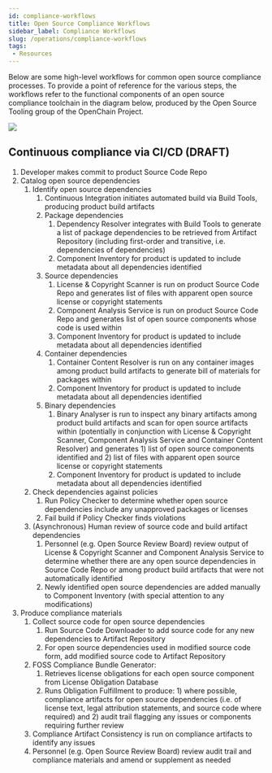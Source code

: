 ```yaml
---
id: compliance-workflows
title: Open Source Compliance Workflows
sidebar_label: Compliance Workflows
slug: /operations/compliance-workflows
tags:
 - Resources
---
```


Below are some high-level workflows for common open source compliance processes. To provide a point of reference for the various steps, the workflows refer to the functional components of an open source compliance toolchain in the diagram below, produced by the Open Source Tooling group of the OpenChain Project.

<img class="max-width" src="https://oss-compliance-tooling.org/img/OSS-Compliance-Toolchain-Big-Picture.jfif"/>

## Continuous compliance via CI/CD (DRAFT)

1. Developer makes commit to product Source Code Repo
2. Catalog open source dependencies
   1. Identify open source dependencies
      1. Continuous Integration initiates automated build via Build Tools, producing product build artifacts
      2. Package dependencies
         1. Dependency Resolver integrates with Build Tools to generate a list of package dependencies to be retrieved from Artifact Repository (including first-order and transitive, i.e. dependencies of dependencies)
         2. Component Inventory for product is updated to include metadata about all dependencies identified
      3. Source dependencies
         1. License & Copyright Scanner is run on product Source Code Repo and generates list of files with apparent open source license or copyright statements
         2. Component Analysis Service is run on product Source Code Repo and generates list of open source components whose code is used within
         3. Component Inventory for product is updated to include metadata about all dependencies identified
      4. Container dependencies
         1. Container Content Resolver is run on any container images among product build artifacts to generate bill of materials for packages within
         2. Component Inventory for product is updated to include metadata about all dependencies identified
      5. Binary dependencies
         1. Binary Analyser is run to inspect any binary artifacts among product build artifacts and scan for open source artifacts within (potentially in conjunction with License & Copyright Scanner, Component Analysis Service and Container Content Resolver) and generates 1) list of open source components identified and 2) list of files with apparent open source license or copyright statements
         2. Component Inventory for product is updated to include metadata about all dependencies identified
   2. Check dependencies against policies
      1. Run Policy Checker to determine whether open source dependencies include any unapproved packages or licenses
      2. Fail build if Policy Checker finds violations
   3. (Asynchronous) Human review of source code and build artifact dependencies
      1. Personnel (e.g. Open Source Review Board) review output of License & Copyright Scanner and Component Analysis Service to determine whether there are any open source dependencies in Source Code Repo or among product build artifacts that were not automatically identified
      2. Newly identified open source dependencies are added manually to Component Inventory (with special attention to any modifications)
3. Produce compliance materials
   1. Collect source code for open source dependencies
      1. Run Source Code Downloader to add source code for any new dependencies to Artifact Repository
      2. For open source dependencies used in modified source code form, add modified source code to Artifact Repository
   2. FOSS Compliance Bundle Generator:
      1. Retrieves license obligations for each open source component from License Obligation Database
      2. Runs Obligation Fulfillment to produce: 1) where possible, compliance artifacts for open source dependencies (i.e. of license text, legal attribution statements, and source code where required) and 2) audit trail flagging any issues or components requiring further review
   3. Compliance Artifact Consistency is run on compliance artifacts to identify any issues
   4. Personnel (e.g. Open Source Review Board) review audit trail and compliance materials and amend or supplement as needed
